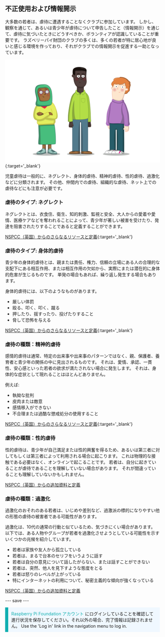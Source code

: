 ## 不正使用および情報開示

大多数の若者は、虐待に遭遇することなくクラブに参加しています。 しかし、観察を通じて、あるいは青少年が虐待について申告したこと（情報開示）を通じて、虐待に気づいたときにどうすべきか、ボランティアが認識していることが重要です。 ラズベリーパイ財団のクラブの多くは、多くの若者が特に居心地が良いと感じる環境を作っており、それがクラブでの情報開示を促進する一助となっています。

![3名の若者が立っている。](images/7-Diverse-Mix.png){:target='_blank'}

児童虐待は一般的に、ネグレクト、身体的虐待、精神的虐待、性的虐待、過激化などに分類されます。 その他、仲間内での虐待、組織的な虐待、ネット上での虐待などにも注意が必要です。

### 虐待のタイプ: ネグレクト

ネグレクトとは、衣食住、衛生、知的刺激、監視と安全、大人からの愛着や愛情、医療ケアなどを奪われることによって、青少年が著しい被害を受けたり、発達を阻害されたりすることであると定義することができます。

[NSPCC（英国）からのさらなるリソースと定義](https://www.nspcc.org.uk/what-is-child-abuse/types-of-abuse/neglect/){:target='_blank'}

### 虐待のタイプ: 身体的虐待

青少年の身体的虐待とは、親または責任、権力、信頼の立場にある人の合理的な支配下にある相互作用、または相互作用の欠如から、実際にまたは潜在的に身体的危害が生じるものです。 単発の場合もあれば、繰り返し発生する場合もあります。

身体的虐待には、以下のようなものがあります。

* 厳しい体罰
* 殴る、叩く、叩く、蹴る
* 押したり、揺すったり、投げたりすること
* 脅して恐怖を与える

[NSPCC（英国）からのさらなるリソースと定義](https://www.nspcc.org.uk/what-is-child-abuse/types-of-abuse/physical-abuse/){:target='_blank'}

### 虐待の種類：精神的虐待

感情的虐待は通常、特定の出来事や出来事のパターンではなく、親、保護者、養育者と青少年の関係の中に見出されるものです。 それは、愛情、承認、一貫性、安心感といった若者の欲求が満たされない場合に発生します。 それは、身体的な症状として現れることはほとんどありません。

例えば:

* 執拗な批判
* 皮肉または敵意
* 感情移入ができない
* 不合理または過酷な懲戒処分の使用すること

[NSPCC（英国）からのさらなるリソースと定義](https://www.nspcc.org.uk/what-is-child-abuse/types-of-abuse/emotional-abuse/){:target='_blank'}

### 虐待の種類：性的虐待

性的虐待は、青少年が自己満足または性的興奮を得るため、あるいは第三者に対してもしくは第三者によって利用される場合に起こります。 これは物理的な接触である必要はなく、オンラインで起こることです。 若者は、自分に起きていることが虐待であることを理解していない場合があります。 それが間違っていることも理解していないかもしれません。

[NSPCC（英国）からの追加資料と定義](https://www.nspcc.org.uk/what-is-child-abuse/types-of-abuse/child-sexual-abuse/)

### 虐待の種類：過激化

過激化のおそれのある若者は、いじめや差別など、過激派の標的になりやすい他の形態の虐待の被害者である可能性があります。

過激化は、10代の通常の行動と似ているため、気づきにくい場合があります。 以下では、ある人物やグループが若者を過激化させようとしている可能性を示すいくつかの兆候を紹介しています。

- 若者は家族や友人から孤立している
- 若者は、まるで台本のセリフをいうように話す
- 若者は自分の意見について話したがらない、または話すことができない
- 若者は、突然、他人を見下すような態度をとる
- 若者は怒りのレベルが上がっている
- 特にインターネットの利用について、秘密主義的な傾向が強くなっている

[NSPCC（英国）からの追加資料と定義](https://www.nspcc.org.uk/keeping-children-safe/reporting-abuse/dedicated-helplines/protecting-children-from-radicalisation/)

--- save ---

<p style="border-left: solid; border-width:10px; border-color: #0faeb0; background-color: aliceblue; padding: 10px;">
<span style="color: #0faeb0">Raspberry Pi Foundation アカウント</span> にログインしていることを確認して進行状況を保存してください。それ以外の場合、完了情報は記録されません。 Use the 'Log in' link in the navigation menu to log in.
</p>
